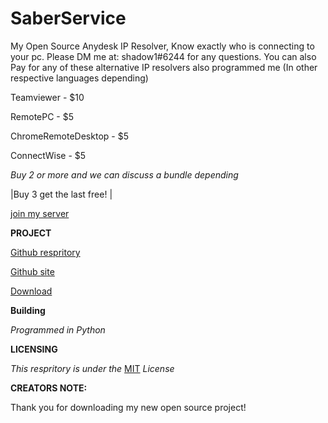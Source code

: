# SaberService
My Open Source Anydesk IP Resolver, Know exactly who is connecting to your pc. Please DM me at: shadow1#6244 for any questions.
You can also Pay for any of these alternative IP resolvers also programmed me (In other respective languages depending)

Teamviewer - $10

RemotePC - $5

ChromeRemoteDesktop - $5

ConnectWise - $5

*Buy 2 or more and we can discuss a bundle depending*

|Buy 3 get the last free! |

[join my server](https://discord.com/invite/6B3s74H)

**PROJECT**

[Github respritory](https://github.com/shadow1Python/MyDesk)

[Github site](https://shadow1python.github.io/MyDesk/)

[Download](https://github.com/shadow1Python/MyDesk/releases/tag/v2.0)


**Building** 

*Programmed in Python*

**LICENSING** 

*This respritory is under the* [MIT](https://github.com/shadow1Python/MyDesk/blob/main/LICENSE) *License*

**CREATORS NOTE:**

Thank you for downloading my new open source project!
